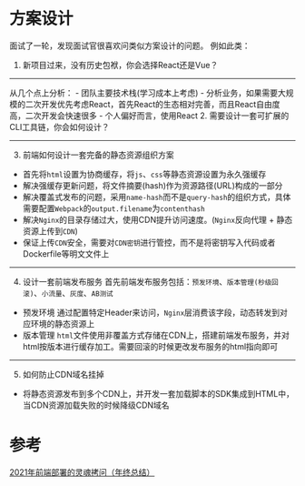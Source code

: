 # 方案设计
面试了一轮，发现面试官很喜欢问类似方案设计的问题。
例如此类：
1. 新项目过来，没有历史包袱，你会选择React还是Vue？
- - -
从几个点上分析：
    - 团队主要技术栈(学习成本上考虑)
    - 分析业务，如果需要大规模的二次开发优先考虑React，首先React的生态相对完善，而且React自由度高，二次开发会快速很多
    - 个人偏好而言，使用React
2. 需要设计一套可扩展的CLI工具链，你会如何设计？
- - -
3. 前端如何设计一套完备的静态资源组织方案
- 首先将`html`设置为协商缓存，将`js`、`css`等静态资源设置为永久强缓存
- 解决强缓存更新问题，将文件摘要(hash)作为资源路径(URL)构成的一部分
- 解决覆盖式发布的问题，采用`name-hash`而不是`query-hash`的组织方式，具体需要配置`Webpack`的`output.filename`为`contenthash`
- 解决`Nginx`的目录存储过大，使用CDN提升访问速度。(`Nginx`反向代理 + 静态资源上传到`CDN`)
- 保证上传`CDN`安全，需要对`CDN密钥`进行管控，而不是将密钥写入代码或者Dockerfile等明文文件上
- - -
4. 设计一套前端发布服务
首先前端发布服务包括：`预发环境`、`版本管理(秒级回滚)`、`小流量`、`灰度`、`AB测试`
 - 预发环境
通过配置特定Header来访问，`Nginx`层消费该字段，动态转发到对应环境的静态资源上
 - 版本管理
 `html`文件使用非覆盖方式存储在CDN上，搭建前端发布服务，并对html按版本进行缓存加工。需要回滚的时候更改发布服务的html指向即可
 - - - 
 5. 如何防止CDN域名挂掉
 - 将静态资源发布到多个CDN上，并开发一套加载脚本的SDK集成到HTML中，当CDN资源加载失败的时候降级CDN域名


# 参考
[2021年前端部署的灵魂拷问（年终总结）](https://zhuanlan.zhihu.com/p/453583925?utm_source=wechat_session&utm_medium=social&utm_oi=909824170932719616)